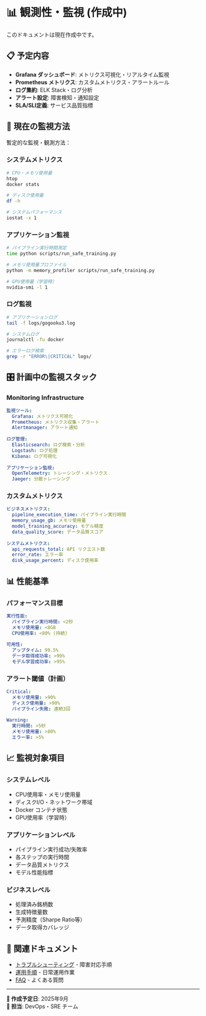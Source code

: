 # 📊 観測性・監視 (作成中)

このドキュメントは現在作成中です。

## 📋 予定内容

- **Grafana ダッシュボード**: メトリクス可視化・リアルタイム監視
- **Prometheus メトリクス**: カスタムメトリクス・アラートルール
- **ログ集約**: ELK Stack・ログ分析
- **アラート設定**: 障害検知・通知設定
- **SLA/SLI定義**: サービス品質指標

## 🎯 現在の監視方法

暫定的な監視・観測方法：

### システムメトリクス
```bash
# CPU・メモリ使用量
htop
docker stats

# ディスク使用量
df -h

# システムパフォーマンス
iostat -x 1
```

### アプリケーション監視
```bash
# パイプライン実行時間測定
time python scripts/run_safe_training.py

# メモリ使用量プロファイル
python -m memory_profiler scripts/run_safe_training.py

# GPU使用量（学習時）
nvidia-smi -l 1
```

### ログ監視
```bash
# アプリケーションログ
tail -f logs/gogooku3.log

# システムログ
journalctl -fu docker

# エラーログ検索
grep -r "ERROR\|CRITICAL" logs/
```

## 🎛️ 計画中の監視スタック

### Monitoring Infrastructure
```yaml
監視ツール:
  Grafana: メトリクス可視化
  Prometheus: メトリクス収集・アラート
  Alertmanager: アラート通知
  
ログ管理:
  Elasticsearch: ログ検索・分析
  Logstash: ログ処理
  Kibana: ログ可視化
  
アプリケーション監視:
  OpenTelemetry: トレーシング・メトリクス
  Jaeger: 分散トレーシング
```

### カスタムメトリクス
```yaml
ビジネスメトリクス:
  pipeline_execution_time: パイプライン実行時間
  memory_usage_gb: メモリ使用量
  model_training_accuracy: モデル精度
  data_quality_score: データ品質スコア
  
システムメトリクス:
  api_requests_total: API リクエスト数
  error_rate: エラー率
  disk_usage_percent: ディスク使用率
```

## 📊 性能基準

### パフォーマンス目標
```yaml
実行性能:
  パイプライン実行時間: <2秒
  メモリ使用量: <8GB
  CPU使用率: <80% (持続)
  
可用性:
  アップタイム: 99.5%
  データ取得成功率: >99%
  モデル学習成功率: >95%
```

### アラート閾値（計画）
```yaml
Critical:
  メモリ使用量: >90%
  ディスク使用量: >90%
  パイプライン失敗: 連続3回
  
Warning:
  実行時間: >5秒
  メモリ使用量: >80%
  エラー率: >5%
```

## 📈 監視対象項目

### システムレベル
- CPU使用率・メモリ使用量
- ディスクI/O・ネットワーク帯域
- Docker コンテナ状態
- GPU使用率（学習時）

### アプリケーションレベル
- パイプライン実行成功/失敗率
- 各ステップの実行時間
- データ品質メトリクス
- モデル性能指標

### ビジネスレベル
- 処理済み銘柄数
- 生成特徴量数
- 予測精度（Sharpe Ratio等）
- データ取得カバレッジ

## 🔗 関連ドキュメント

- [トラブルシューティング](troubleshooting.md) - 障害対応手順
- [運用手順](runbooks.md) - 日常運用作業
- [FAQ](../faq.md) - よくある質問

---

**🚧 作成予定日**: 2025年9月  
**👥 担当**: DevOps・SRE チーム